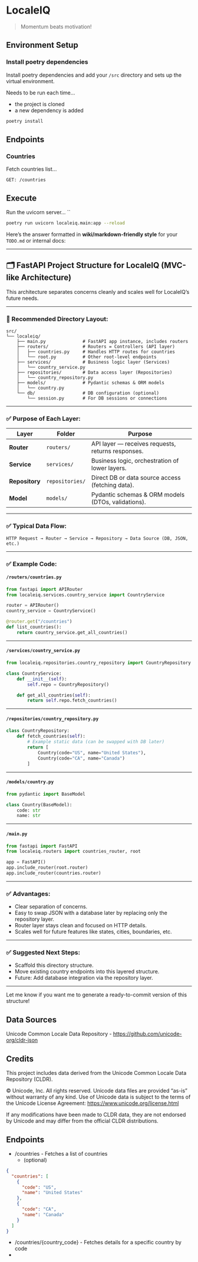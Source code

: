# LocaleIQ

> Momentum beats motivation!

## Environment Setup

### Install poetry dependencies

Install poetry dependencies and add your `/src` directory and sets up the
virtual environment.

Needs to be run each time...

* the project is cloned
* a new dependency is added

```bash
poetry install
```

## Endpoints

### Countries

Fetch countries list...

```GET: /countries```

## Execute

Run the uvicorn server...
``
```bash
poetry run uvicorn localeiq.main:app --reload
```

Here’s the answer formatted in **wiki/markdown-friendly style** for your `TODO.md` or internal docs:

---

## 🗂️ FastAPI Project Structure for LocaleIQ (MVC-like Architecture)

This architecture separates concerns cleanly and scales well for LocaleIQ’s future needs.

---

### 📁 Recommended Directory Layout:

```
src/
└── localeiq/
    ├── main.py              # FastAPI app instance, includes routers
    ├── routers/             # Routers = Controllers (API layer)
    │   ├── countries.py     # Handles HTTP routes for countries
    │   └── root.py          # Other root-level endpoints
    ├── services/            # Business logic layer (Services)
    │   └── country_service.py
    ├── repositories/        # Data access layer (Repositories)
    │   └── country_repository.py
    ├── models/              # Pydantic schemas & ORM models
    │   └── country.py
    └── db/                  # DB configuration (optional)
        └── session.py       # For DB sessions or connections
```

---

### ✅ Purpose of Each Layer:

| Layer          | Folder          | Purpose                                            |
| -------------- | --------------- | -------------------------------------------------- |
| **Router**     | `routers/`      | API layer — receives requests, returns responses.  |
| **Service**    | `services/`     | Business logic, orchestration of lower layers.     |
| **Repository** | `repositories/` | Direct DB or data source access (fetching data).   |
| **Model**      | `models/`       | Pydantic schemas & ORM models (DTOs, validations). |

---

### ✅ Typical Data Flow:

```
HTTP Request → Router → Service → Repository → Data Source (DB, JSON, etc.)
```

---

### ✅ Example Code:

#### `/routers/countries.py`

```python
from fastapi import APIRouter
from localeiq.services.country_service import CountryService

router = APIRouter()
country_service = CountryService()

@router.get("/countries")
def list_countries():
    return country_service.get_all_countries()
```

---

#### `/services/country_service.py`

```python
from localeiq.repositories.country_repository import CountryRepository

class CountryService:
    def __init__(self):
        self.repo = CountryRepository()

    def get_all_countries(self):
        return self.repo.fetch_countries()
```

---

#### `/repositories/country_repository.py`

```python
class CountryRepository:
    def fetch_countries(self):
        # Example static data (can be swapped with DB later)
        return [
            Country(code="US", name="United States"),
            Country(code="CA", name="Canada")
        ]
```

---

#### `/models/country.py`

```python
from pydantic import BaseModel

class Country(BaseModel):
    code: str
    name: str
```

---

#### `/main.py`

```python
from fastapi import FastAPI
from localeiq.routers import countries_router, root

app = FastAPI()
app.include_router(root.router)
app.include_router(countries.router)
```

---

### ✅ Advantages:

* Clear separation of concerns.
* Easy to swap JSON with a database later by replacing only the repository layer.
* Router layer stays clean and focused on HTTP details.
* Scales well for future features like states, cities, boundaries, etc.

---

### ✅ Suggested Next Steps:

* Scaffold this directory structure.
* Move existing country endpoints into this layered structure.
* Future: Add database integration via the repository layer.

---

Let me know if you want me to generate a ready-to-commit version of this structure!

## Data Sources

Unicode Common Locale Data Repository - https://github.com/unicode-org/cldr-json

## Credits

This project includes data derived from the Unicode Common Locale Data Repository (CLDR).

© Unicode, Inc. All rights reserved.
Unicode data files are provided “as-is” without warranty of any kind.
Use of Unicode data is subject to the terms of the Unicode License Agreement:
https://www.unicode.org/license.html

If any modifications have been made to CLDR data, they are not endorsed by Unicode and may differ from the official CLDR
distributions.

## Endpoints

- /countries - Fetches a list of countries
  - (optional)
```json
{
  "countries": [
    {
      "code": "US",
      "name": "United States"
    },
    {
      "code": "CA",
      "name": "Canada"
    }
  ]
}
```
- /countries/{country_code} - Fetches details for a specific country by code
-
